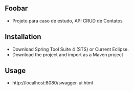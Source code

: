 ## Foobar
* Projeto para caso de estudo, API CRUD de Contatos

## Installation
* Download Spring Tool Suite 4 (STS) or Current Eclipse.
* Download the project and import as a Maven project

## Usage
* http://localhost:8080/swagger-ui.html

